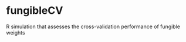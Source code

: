fungibleCV
==========

R simulation that assesses the cross-validation performance of fungible weights
